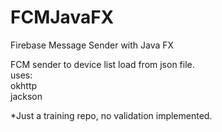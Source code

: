 # FCMJavaFX
Firebase Message Sender with Java FX


FCM sender to device list load from json file.  
uses:  
okhttp  
jackson


*Just a training repo, no validation implemented.


